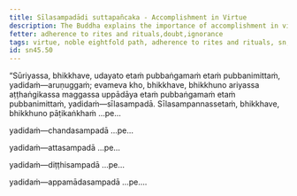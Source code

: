 ```yaml
---
title: Sīlasampadādi suttapañcaka - Accomplishment in Virtue
description: The Buddha explains the importance of accomplishment in virtue in the development and cultivation of the noble eightfold path.
fetter: adherence to rites and rituals,doubt,ignorance
tags: virtue, noble eightfold path, adherence to rites and rituals, sn, sn45-56, sn45, interest, self-development, right view, diligence
id: sn45.50
---
```


“Sūriyassa, bhikkhave, udayato etaṁ pubbaṅgamaṁ etaṁ pubbanimittaṁ, yadidaṁ—aruṇuggaṁ; evameva kho, bhikkhave, bhikkhuno ariyassa aṭṭhaṅgikassa maggassa uppādāya etaṁ pubbaṅgamaṁ etaṁ pubbanimittaṁ, yadidaṁ—sīlasampadā. Sīlasampannassetaṁ, bhikkhave, bhikkhuno pāṭikaṅkhaṁ …pe…

yadidaṁ—chandasampadā …pe…

yadidaṁ—attasampadā …pe…

yadidaṁ—diṭṭhisampadā …pe…

yadidaṁ—appamādasampadā …pe….